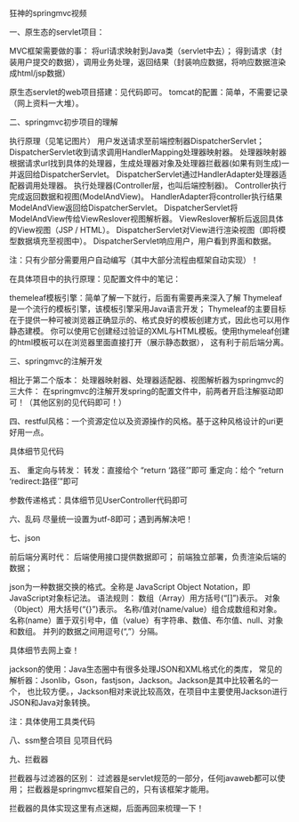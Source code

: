 狂神的springmvc视频

一、原生态的servlet项目：

MVC框架需要做的事：
    将url请求映射到Java类（servlet中去）；
    得到请求（封装用户提交的数据），调用业务处理，返回结果（封装响应数据，将响应数据渲染成html/jsp数据）
    

原生态servlet的web项目搭建：见代码即可。
tomcat的配置：简单，不需要记录（网上资料一大堆）。


二、springmvc初步项目的理解

执行原理（见笔记图片）
    用户发送请求至前端控制器DispatcherServlet；
    DispatcherServlet收到请求调用HandlerMapping处理器映射器。
    处理器映射器根据请求url找到具体的处理器，生成处理器对象及处理器拦截器(如果有则生成)一并返回给DispatcherServlet。
    DispatcherServlet通过HandlerAdapter处理器适配器调用处理器。
    执行处理器(Controller层，也叫后端控制器)。
    Controller执行完成返回数据和视图(ModelAndView)。
    HandlerAdapter将controller执行结果ModelAndView返回给DispatcherServlet。
    DispatcherServlet将ModelAndView传给ViewReslover视图解析器。
    ViewReslover解析后返回具体的View视图（JSP / HTML）。
    DispatcherServlet对View进行渲染视图（即将模型数据填充至视图中）。
    DispatcherServlet响应用户，用户看到界面和数据。

注：只有少部分需要用户自动编写（其中大部分流程由框架自动实现）！


在具体项目中的执行原理：见配置文件中的笔记：


themeleaf模板引擎：简单了解一下就行，后面有需要再来深入了解
    Thymeleaf是一个流行的模板引擎，该模板引擎采用Java语言开发；
Thymeleaf的主要目标在于提供一种可被浏览器正确显示的、格式良好的模板创建方式，因此也可以用作静态建模。
你可以使用它创建经过验证的XML与HTML模板。使用thymeleaf创建的html模板可以在浏览器里面直接打开（展示静态数据），
这有利于前后端分离。



三、springmvc的注解开发

相比于第二个版本：
    处理器映射器、处理器适配器、视图解析器为springmvc的三大件：
        在springmvc的注解开发spring的配置文件中，前两者开启注解驱动即可！（其他区别的见代码即可！）



四、restful风格：一个资源定位以及资源操作的风格。基于这种风格设计的uri更好用一点。


具体细节见代码



五、
重定向与转发：
    转发：直接给个 “return ‘路径’”即可
    重定向：给个 “return ‘redirect:路径’”即可


参数传递格式：具体细节见UserController代码即可

 

六、乱码
尽量统一设置为utf-8即可；遇到再解决吧！


七、json

前后端分离时代：
    后端使用接口提供数据即可；
    前端独立部署，负责渲染后端的数据；

json为一种数据交换的格式。全称是 JavaScript Object Notation，即 JavaScript对象标记法。
语法规则：
    数组（Array）用方括号(“[]”)表示。
    对象（0bject）用大括号(“{}”)表示。
    名称/值对(name/value）组合成数组和对象。
    名称(name）置于双引号中，值（value）有字符串、数值、布尔值、null、对象和数组。
    并列的数据之间用逗号(“,”）分隔。

具体细节去网上查！



jackson的使用：Java生态圈中有很多处理JSON和XML格式化的类库， 
常见的解析器：Jsonlib，Gson，fastjson，Jackson。Jackson是其中比较著名的一个，
也比较方便。，Jackson相对来说比较高效，在项目中主要使用Jackson进行JSON和Java对象转换。


注：具体使用工具类代码

八、ssm整合项目
见项目代码


九、拦截器

拦截器与过滤器的区别：
    过滤器是servlet规范的一部分，任何javaweb都可以使用；
    拦截器是springmvc框架自己的，只有该框架才能用。


拦截器的具体实现这里有点迷糊，后面再回来梳理一下！

    
